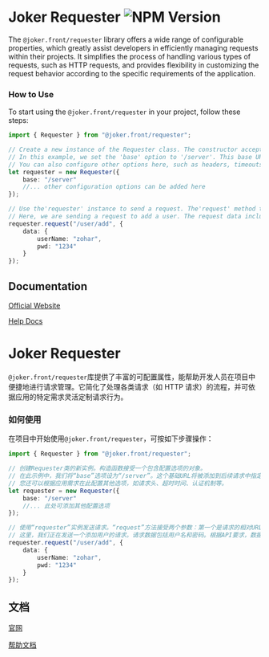# Joker Requester ![NPM Version](https://img.shields.io/npm/v/%40joker.front%2Frequester)

The `@joker.front/requester` library offers a wide range of configurable properties, which greatly assist developers in efficiently managing requests within their projects. It simplifies the process of handling various types of requests, such as HTTP requests, and provides flexibility in customizing the request behavior according to the specific requirements of the application.

### How to Use

To start using the `@joker.front/requester` in your project, follow these steps:

```ts
import { Requester } from "@joker.front/requester";

// Create a new instance of the Requester class. The constructor accepts an object with configuration options.
// In this example, we set the 'base' option to '/server'. This base URL will be prepended to all the relative paths specified in the subsequent requests. It allows you to define a common root for your API endpoints, making it easier to manage and update the API URLs in case of any changes.
// You can also configure other options here, such as headers, timeouts, authentication mechanisms, etc., depending on your application's needs.
let requester = new Requester({
    base: "/server"
    //... other configuration options can be added here
});

// Use the'requester' instance to send a request. The'request' method takes two parameters: the first is the relative URL path of the request (in this case, "/user/add"), and the second is an object containing the request data.
// Here, we are sending a request to add a user. The request data includes the username and password. The data object can be used to send various types of data, such as form data, JSON data, etc., depending on the API's requirements.
requester.request("/user/add", {
    data: {
        userName: "zohar",
        pwd: "1234"
    }
});
```

## Documentation

[Official Website](https://jokers.pub)

[Help Docs](https://front.jokers.pub/#/requester)

# Joker Requester

`@joker.front/requester`库提供了丰富的可配置属性，能帮助开发人员在项目中便捷地进行请求管理。它简化了处理各类请求（如 HTTP 请求）的流程，并可依据应用的特定需求灵活定制请求行为。

### 如何使用

在项目中开始使用`@joker.front/requester`，可按如下步骤操作：

```ts
import { Requester } from "@joker.front/requester";

// 创建Requester类的新实例。构造函数接受一个包含配置选项的对象。
// 在此示例中，我们将“base”选项设为“/server”。这个基础URL将被添加到后续请求中指定的所有相对路径之前。它能让您为API端点定义一个通用的根路径，以便在API URL发生变化时更易于管理和更新。
// 您还可以根据应用需求在此配置其他选项，如请求头、超时时间、认证机制等。
let requester = new Requester({
    base: "/server"
    //... 此处可添加其他配置选项
});

// 使用“requester”实例发送请求。“request”方法接受两个参数：第一个是请求的相对URL路径（在此例中为“/user/add”），第二个是包含请求数据的对象。
// 这里，我们正在发送一个添加用户的请求。请求数据包括用户名和密码。根据API要求，数据对象可用于发送各种类型的数据，如表单数据、JSON数据等。
requester.request("/user/add", {
    data: {
        userName: "zohar",
        pwd: "1234"
    }
});
```

## 文档

[官网](https://jokers.pub)

[帮助文档](https://front.jokers.pub/#/requester)
